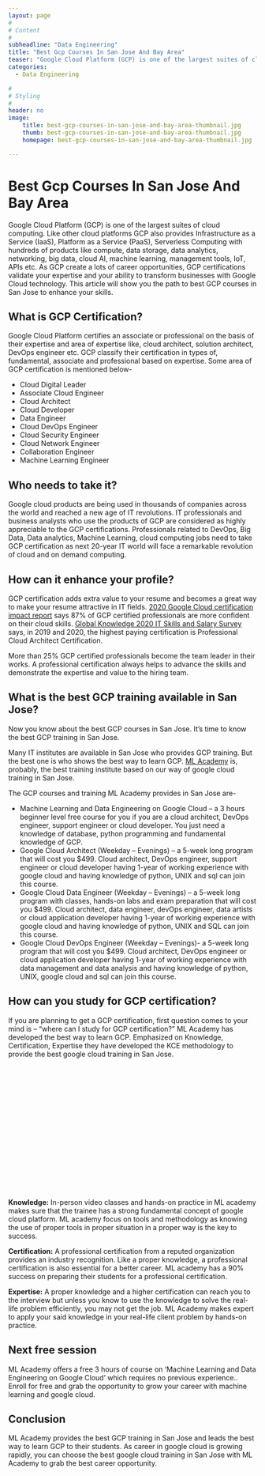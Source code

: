 ```yaml
---
layout: page
#
# Content
#
subheadline: "Data Engineering"
title: "Best Gcp Courses In San Jose And Bay Area"
teaser: "Google Cloud Platform (GCP) is one of the largest suites of cloud computing. Like other cloud platforms GCP also provides Infrastructure as a Service (IaaS), Platform as a Service (PaaS), Serverless Computing with hundreds of products like compute, data storage, data analytics, networking, big data, cloud AI, machine learning, management tools, IoT, APIs etc. As GCP create a lots of career opport"
categories:
  - Data Engineering

#
# Styling
#
header: no
image:
    title: best-gcp-courses-in-san-jose-and-bay-area-thumbnail.jpg
    thumb: best-gcp-courses-in-san-jose-and-bay-area-thumbnail.jpg
    homepage: best-gcp-courses-in-san-jose-and-bay-area-thumbnail.jpg

---
```


# Best Gcp Courses In San Jose And Bay Area

Google Cloud Platform (GCP) is one of the largest suites of cloud computing. Like other cloud platforms GCP also provides Infrastructure as a Service (IaaS), Platform as a Service (PaaS), Serverless Computing with hundreds of products like compute, data storage, data analytics, networking, big data, cloud AI, machine learning, management tools, IoT, APIs etc. As GCP create a lots of career opportunities, GCP certifications validate your expertise and your ability to transform businesses with Google Cloud technology. This article will show you the path to best GCP courses in San Jose to enhance your skills.


**What is GCP Certification?**
------------------------------


Google Cloud Platform certifies an associate or professional on the basis of their expertise and area of expertise like, cloud architect, solution architect, DevOps engineer etc. GCP classify their certification in types of, fundamental, associate and professional based on expertise. Some area of GCP certification is mentioned below-


* Cloud Digital Leader
* Associate Cloud Engineer
* Cloud Architect
* Cloud Developer
* Data Engineer
* Cloud DevOps Engineer
* Cloud Security Engineer
* Cloud Network Engineer
* Collaboration Engineer
* Machine Learning Engineer


**Who needs to take it?**
-------------------------


Google cloud products are being used in thousands of companies across the world and reached a new age of IT revolutions. IT professionals and business analysts who use the products of GCP are considered as highly appreciable to the GCP certifications. Professionals related to DevOps, Big Data, Data analytics, Machine Learning, cloud computing jobs need to take GCP certification as next 20-year IT world will face a remarkable revolution of cloud and on demand computing.


**How can it enhance your profile?**
------------------------------------


GCP certification adds extra value to your resume and becomes a great way to make your resume attractive in IT fields. [2020 Google Cloud certification impact report](https://services.google.com/fh/files/misc/2020_googlecloud_certification_impact_report.pdf) says 87% of GCP certified professionals are more confident on their cloud skills. [Global Knowledge 2020 IT Skills and Salary Survey](https://www.globalknowledge.com/us-en/resources/resource-library/articles/top-paying-certifications/) says, in 2019 and 2020, the highest paying certification is Professional Cloud Architect Certification.


More than 25% GCP certified professionals become the team leader in their works. A professional certification always helps to advance the skills and demonstrate the expertise and value to the hiring team.


**What is the best GCP training available in San Jose?**
--------------------------------------------------------


Now you know about the best GCP courses in San Jose. It’s time to know the best GCP training in San Jose.


Many IT institutes are available in San Jose who provides GCP training. But the best one is who shows the best way to learn GCP. [ML Academy](https://mlacademy.io/) is, probably, the best training institute based on our way of google cloud training in San Jose. 


The GCP courses and training ML Academy provides in San Jose are-


* Machine Learning and Data Engineering on Google Cloud – a 3 hours beginner level free course for you if you are a cloud architect, DevOps engineer, support engineer or cloud developer. You just need a knowledge of database, python programming and fundamental knowledge of GCP.
* Google Cloud Architect (Weekday – Evenings) – a 5-week long program that will cost you $499. Cloud architect, DevOps engineer, support engineer or cloud developer having 1-year of working experience with google cloud and having knowledge of python, UNIX and sql can join this course.
* Google Cloud Data Engineer (Weekday – Evenings) – a 5-week long program with classes, hands-on labs and exam preparation that will cost you $499. Cloud architect, data engineer, devOps engineer, data artists or cloud application developer having 1-year of working experience with google cloud and having knowledge of python, UNIX and SQL can join this course.
* Google Cloud DevOps Engineer (Weekday – Evenings)- a 5-week long program that will cost you $499. Cloud architect, DevOps engineer or cloud application developer having 1-year of working experience with data management and data analysis and having knowledge of python, UNIX, google cloud and sql can join this course.


**How can you study for GCP certification?**
--------------------------------------------


If you are planning to get a GCP certification, first question comes to your mind is – “where can I study for GCP certification?” ML Academy has developed the best way to learn GCP. Emphasized on Knowledge, Certification, Expertise they have developed the KCE methodology to provide the best google cloud training in San Jose.


![KCE Framework](data:image/svg+xml,%3Csvg%20xmlns='http://www.w3.org/2000/svg'%20viewBox='0%200%201024%20547'%3E%3C/svg%3E)
**Knowledge:** In-person video classes and hands-on practice in ML academy makes sure that the trainee has a strong fundamental concept of google cloud platform. ML academy focus on tools and methodology as knowing the use of proper tools in proper situation in a proper way is the key to success.


**Certification:** A professional certification from a reputed organization provides an industry recognition. Like a proper knowledge, a professional certification is also essential for a better career. ML academy has a 90% success on preparing their students for a professional certification.


**Expertise:** A proper knowledge and a higher certification can reach you to the interview but unless you know to use the knowledge to solve the real-life problem efficiently, you may not get the job. ML Academy makes expert to apply your said knowledge in your real-life client problem by hands-on practice.


**Next free session**
---------------------


ML Academy offers a free 3 hours of course on ‘Machine Learning and Data Engineering on Google Cloud’ which requires no previous experience.. Enroll for free and grab the opportunity to grow your career with machine learning and google cloud.


**Conclusion**
--------------


ML Academy provides the best GCP training in San Jose and leads the best way to learn GCP to their students. As career in google cloud is growing rapidly, you can choose the best google cloud training in San Jose with ML Academy to grab the best career opportunity.


